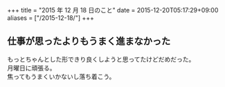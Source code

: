 +++
title = "2015 年 12 月 18 日のこと"
date = 2015-12-20T05:17:29+09:00
aliases = ["/2015-12-18/"]
+++

## 仕事が思ったよりもうまく進まなかった

もっとちゃんとした形できり良くしようと思ってたけどだめだった。  
月曜日に頑張る。  
焦ってもうまくいかないし落ち着こう。
